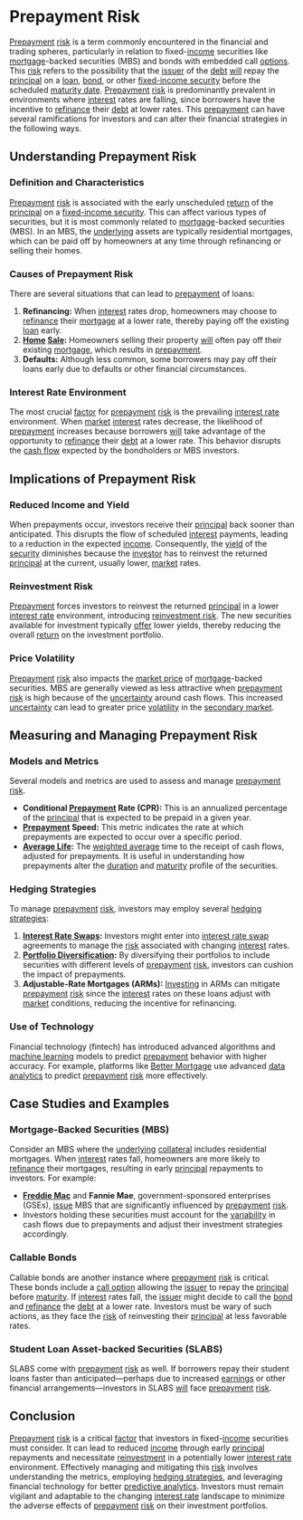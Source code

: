# Prepayment Risk

[Prepayment](../p/prepayment.md) [risk](../r/risk.md) is a term commonly encountered in the financial and trading spheres, particularly in relation to fixed-[income](../i/income.md) securities like [mortgage](../m/mortgage.md)-backed securities (MBS) and bonds with embedded call [options](../o/options.md). This [risk](../r/risk.md) refers to the possibility that the [issuer](../i/issuer.md) of the [debt](../d/debt.md) [will](../w/will.md) repay the [principal](../p/principal.md) on a [loan](../l/loan.md), [bond](../b/bond.md), or other [fixed-income security](../f/fixed-income_security.md) before the scheduled [maturity date](../m/maturity_date.md). [Prepayment](../p/prepayment.md) [risk](../r/risk.md) is predominantly prevalent in environments where [interest](../i/interest.md) rates are falling, since borrowers have the incentive to [refinance](../r/refinance.md) their [debt](../d/debt.md) at lower rates. This [prepayment](../p/prepayment.md) can have several ramifications for investors and can alter their financial strategies in the following ways.

## Understanding Prepayment Risk

### Definition and Characteristics
[Prepayment](../p/prepayment.md) [risk](../r/risk.md) is associated with the early unscheduled [return](../r/return.md) of the [principal](../p/principal.md) on a [fixed-income security](../f/fixed-income_security.md). This can affect various types of securities, but it is most commonly related to [mortgage](../m/mortgage.md)-backed securities (MBS). In an MBS, the [underlying](../u/underlying.md) assets are typically residential mortgages, which can be paid off by homeowners at any time through refinancing or selling their homes. 

### Causes of Prepayment Risk
There are several situations that can lead to [prepayment](../p/prepayment.md) of loans:
1. **Refinancing:** When [interest](../i/interest.md) rates drop, homeowners may choose to [refinance](../r/refinance.md) their [mortgage](../m/mortgage.md) at a lower rate, thereby paying off the existing [loan](../l/loan.md) early.
2. **[Home](../h/home.md) [Sale](../s/sale.md):** Homeowners selling their property [will](../w/will.md) often pay off their existing [mortgage](../m/mortgage.md), which results in [prepayment](../p/prepayment.md).
3. **Defaults:** Although less common, some borrowers may pay off their loans early due to defaults or other financial circumstances.

### Interest Rate Environment
The most crucial [factor](../f/factor.md) for [prepayment](../p/prepayment.md) [risk](../r/risk.md) is the prevailing [interest rate](../i/interest_rate.md) environment. When [market](../m/market.md) [interest](../i/interest.md) rates decrease, the likelihood of [prepayment](../p/prepayment.md) increases because borrowers [will](../w/will.md) take advantage of the opportunity to [refinance](../r/refinance.md) their [debt](../d/debt.md) at a lower rate. This behavior disrupts the [cash flow](../c/cash_flow.md) expected by the bondholders or MBS investors.

## Implications of Prepayment Risk

### Reduced Income and Yield
When prepayments occur, investors receive their [principal](../p/principal.md) back sooner than anticipated. This disrupts the flow of scheduled [interest](../i/interest.md) payments, leading to a reduction in the expected [income](../i/income.md). Consequently, the [yield](../y/yield.md) of the [security](../s/security.md) diminishes because the [investor](../i/investor.md) has to reinvest the returned [principal](../p/principal.md) at the current, usually lower, [market](../m/market.md) rates. 

### Reinvestment Risk
[Prepayment](../p/prepayment.md) forces investors to reinvest the returned [principal](../p/principal.md) in a lower [interest rate](../i/interest_rate.md) environment, introducing [reinvestment risk](../r/reinvestment_risk.md). The new securities available for investment typically [offer](../o/offer.md) lower yields, thereby reducing the overall [return](../r/return.md) on the investment portfolio.

### Price Volatility
[Prepayment](../p/prepayment.md) [risk](../r/risk.md) also impacts the [market price](../m/market_price.md) of [mortgage](../m/mortgage.md)-backed securities. MBS are generally viewed as less attractive when [prepayment](../p/prepayment.md) [risk](../r/risk.md) is high because of the [uncertainty](../u/uncertainty_in_trading.md) around cash flows. This increased [uncertainty](../u/uncertainty_in_trading.md) can lead to greater price [volatility](../v/volatility.md) in the [secondary market](../s/secondary_market.md).

## Measuring and Managing Prepayment Risk

### Models and Metrics
Several models and metrics are used to assess and manage [prepayment](../p/prepayment.md) [risk](../r/risk.md). 

- **Conditional [Prepayment](../p/prepayment.md) Rate (CPR):** This is an annualized percentage of the [principal](../p/principal.md) that is expected to be prepaid in a given year.
- **[Prepayment](../p/prepayment.md) Speed:** This metric indicates the rate at which prepayments are expected to occur over a specific period.
- **[Average Life](../a/average_life.md):** The [weighted average](../w/weighted_average.md) time to the receipt of cash flows, adjusted for prepayments. It is useful in understanding how prepayments alter the [duration](../d/duration.md) and [maturity](../m/maturity.md) profile of the securities.

### Hedging Strategies
To manage [prepayment](../p/prepayment.md) [risk](../r/risk.md), investors may employ several [hedging strategies](../h/hedging_strategies.md):

1. **[Interest Rate Swaps](../i/interest_rate_swaps.md):** Investors might enter into [interest rate swap](../i/interest_rate_swap.md) agreements to manage the [risk](../r/risk.md) associated with changing [interest](../i/interest.md) rates.
2. **[Portfolio Diversification](../p/portfolio_diversification.md):** By diversifying their portfolios to include securities with different levels of [prepayment](../p/prepayment.md) [risk](../r/risk.md), investors can cushion the impact of prepayments.
3. **Adjustable-Rate Mortgages (ARMs):** [Investing](../i/investing.md) in ARMs can mitigate [prepayment](../p/prepayment.md) [risk](../r/risk.md) since the [interest](../i/interest.md) rates on these loans adjust with [market](../m/market.md) conditions, reducing the incentive for refinancing.

### Use of Technology
Financial technology (fintech) has introduced advanced algorithms and [machine learning](../m/machine_learning.md) models to predict [prepayment](../p/prepayment.md) behavior with higher accuracy. For example, platforms like [Better Mortgage](https://www.better.com/) use advanced [data analytics](../d/data_analytics.md) to predict [prepayment](../p/prepayment.md) [risk](../r/risk.md) more effectively.

## Case Studies and Examples

### Mortgage-Backed Securities (MBS) 
Consider an MBS where the [underlying](../u/underlying.md) [collateral](../c/collateral.md) includes residential mortgages. When [interest](../i/interest.md) rates fall, homeowners are more likely to [refinance](../r/refinance.md) their mortgages, resulting in early [principal](../p/principal.md) repayments to investors. For example:
- **[Freddie Mac](../f/freddie_mac.md)** and **Fannie Mae**, government-sponsored enterprises (GSEs), [issue](../i/issue.md) MBS that are significantly influenced by [prepayment](../p/prepayment.md) [risk](../r/risk.md).
- Investors holding these securities must account for the [variability](../v/variability.md) in cash flows due to prepayments and adjust their investment strategies accordingly.

### Callable Bonds
Callable bonds are another instance where [prepayment](../p/prepayment.md) [risk](../r/risk.md) is critical. These bonds include a [call option](../c/call_option.md) allowing the [issuer](../i/issuer.md) to repay the [principal](../p/principal.md) before [maturity](../m/maturity.md). If [interest](../i/interest.md) rates fall, the [issuer](../i/issuer.md) might decide to call the [bond](../b/bond.md) and [refinance](../r/refinance.md) the [debt](../d/debt.md) at a lower rate. Investors must be wary of such actions, as they face the [risk](../r/risk.md) of reinvesting their [principal](../p/principal.md) at less favorable rates.

### Student Loan Asset-backed Securities (SLABS)
SLABS come with [prepayment](../p/prepayment.md) [risk](../r/risk.md) as well. If borrowers repay their student loans faster than anticipated—perhaps due to increased [earnings](../e/earnings.md) or other financial arrangements—investors in SLABS [will](../w/will.md) face [prepayment](../p/prepayment.md) [risk](../r/risk.md).

## Conclusion
[Prepayment](../p/prepayment.md) [risk](../r/risk.md) is a critical [factor](../f/factor.md) that investors in fixed-[income](../i/income.md) securities must consider. It can lead to reduced [income](../i/income.md) through early [principal](../p/principal.md) repayments and necessitate [reinvestment](../r/reinvestment.md) in a potentially lower [interest rate](../i/interest_rate.md) environment. Effectively managing and mitigating this [risk](../r/risk.md) involves understanding the metrics, employing [hedging strategies](../h/hedging_strategies.md), and leveraging financial technology for better [predictive analytics](../p/predictive_analytics.md). Investors must remain vigilant and adaptable to the changing [interest rate](../i/interest_rate.md) landscape to minimize the adverse effects of [prepayment](../p/prepayment.md) [risk](../r/risk.md) on their investment portfolios.